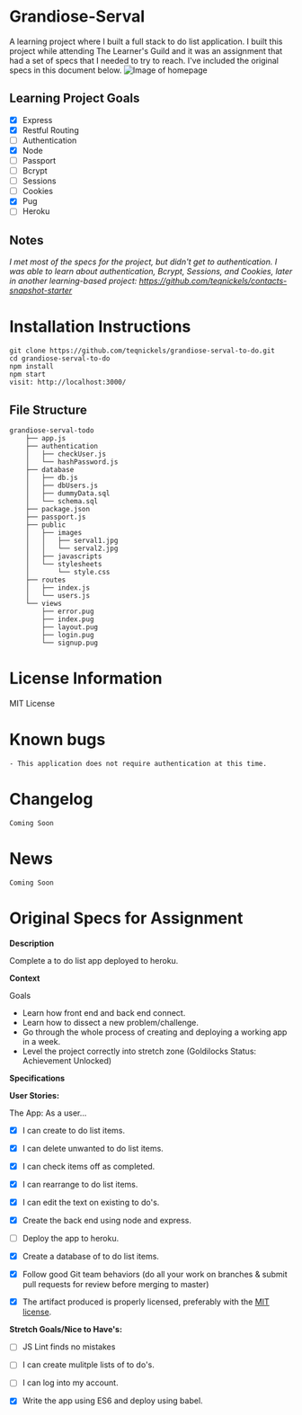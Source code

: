 # Grandiose-Serval
A learning project where I built a full stack to do list application. I built this project while attending The Learner's Guild and it was an assignment that had a set of specs that I needed to try to reach. I've included the original specs in this document below. 
![Image of homepage](https://github.com/teqnickels/contacts-snapshot-starter/blob/master/serval.png)


## Learning Project Goals
  - [x] Express
  - [x] Restful Routing
  - [ ] Authentication
  - [x] Node
  - [ ] Passport
  - [ ] Bcrypt
  - [ ] Sessions
  - [ ] Cookies
  - [x] Pug
  - [ ] Heroku
 
 ## Notes
 *I met most of the specs for the project, but didn't get to authentication. I was able to learn about authentication, Bcrypt, Sessions, and Cookies, later in another learning-based project: https://github.com/teqnickels/contacts-snapshot-starter*
 
# Installation Instructions

```
git clone https://github.com/teqnickels/grandiose-serval-to-do.git
cd grandiose-serval-to-do
npm install
npm start
visit: http://localhost:3000/
```

## File Structure
```
grandiose-serval-todo
    ├── app.js
    ├── authentication
    │   ├── checkUser.js
    │   └── hashPassword.js
    ├── database
    │   ├── db.js
    │   ├── dbUsers.js
    │   ├── dummyData.sql
    │   └── schema.sql
    ├── package.json
    ├── passport.js
    ├── public
    │   ├── images
    │   │   ├── serval1.jpg
    │   │   └── serval2.jpg
    │   ├── javascripts
    │   └── stylesheets
    │       └── style.css
    ├── routes
    │   ├── index.js
    │   └── users.js
    └── views
        ├── error.pug
        ├── index.pug
        ├── layout.pug
        ├── login.pug
        └── signup.pug
 ```

# License Information

MIT License


# Known bugs
    - This application does not require authentication at this time. 

# Changelog
    Coming Soon

# News
    Coming Soon

# Original Specs for Assignment
__Description__

Complete a to do list app deployed to heroku.

__Context__

Goals
- Learn how front end and back end connect.
- Learn how to dissect a new problem/challenge.
- Go through the whole process of creating and deploying a working app in a week.
- Level the project correctly into stretch zone (Goldilocks Status: Achievement Unlocked)

__Specifications__

__User Stories:__

The App: As a user...
- [x] I can create to do list items.
- [x] I can delete unwanted to do list items.
- [X] I can check items off as completed.
- [x] I can rearrange to do list items. 
- [x] I can edit the text on existing to do's.
- [x] Create the back end using node and express.
- [ ] Deploy the app to heroku. 
- [x] Create a database of to do list items.
- [x] Follow good Git team behaviors (do all your work on branches & submit pull requests for review before merging to master)
- [x] The artifact produced is properly licensed, preferably with the [MIT license](https://opensource.org/licenses/MIT).


__Stretch Goals/Nice to Have's:__
- [ ] JS Lint finds no mistakes
- [ ] I can create mulitple lists of to do's.
- [ ] I can log into my account.
- [x] Write the app using ES6 and deploy using babel.



